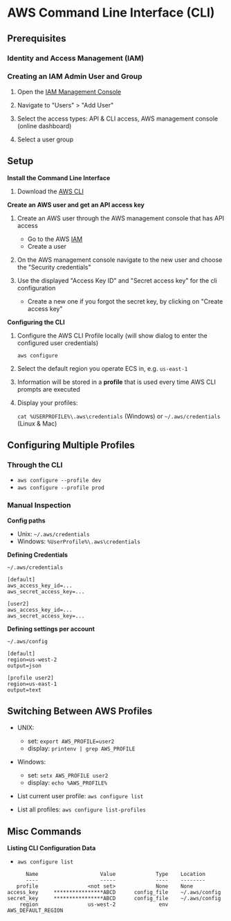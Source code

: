 # AWS Command Line Interface (CLI)



## Prerequisites

### Identity and Access Management (IAM)





### Creating an IAM Admin User and Group

1. Open the [IAM Management Console](https://console.aws.amazon.com/iam/)

2. Navigate to "Users" > "Add User"
3. Select the access types: API & CLI access, AWS management console (online dashboard)
4. Select a user group





## Setup

**Install the Command Line Interface**

1. Download the [AWS CLI](https://aws.amazon.com/de/cli/)

**Create an AWS user and get an API access key**

1. Create an AWS user through the AWS management console that has API access

   - Go to the AWS [IAM](https://console.aws.amazon.com/iam/)
   - Create a user
2. On the AWS management console navigate to the new user and choose the "Security credentials"
3. Use the displayed "Access Key ID" and "Secret access key" for the cli configuration

   - Create a new one if you forgot the secret key, by clicking on "Create access key"

**Configuring the CLI**

1. Configure the AWS CLI Profile locally (will show dialog to enter the configured user credentials)

   `aws configure`

2. Select the default region you operate ECS in, e.g. `us-east-1`

3. Information will be stored in a **profile** that is used every time AWS CLI prompts are executed

4. Display your profiles:

   `cat %USERPROFILE%\.aws\credentials`  (Windows) or `~/.aws/credentials` (Linux & Mac)

## Configuring Multiple Profiles

### Through the CLI

- `aws configure --profile dev`
- `aws configure --profile prod`

### Manual Inspection

**Config paths**

- Unix: `~/.aws/credentials`
- Windows: `%UserProfile%\.aws\credentials`

**Defining Credentials**

`~/.aws/credentials`

```
[default]
aws_access_key_id=...
aws_secret_access_key=...

[user2]
aws_access_key_id=...
aws_secret_access_key=...
```

**Defining settings per account**

`~/.aws/config`

```
[default]
region=us-west-2
output=json

[profile user2]
region=us-east-1
output=text
```



## Switching Between AWS Profiles

- UNIX:
  - set:  `export AWS_PROFILE=user2`
  - display: `printenv | grep AWS_PROFILE`
- Windows:
  - set:  `setx AWS_PROFILE user2	`
  - display: `echo %AWS_PROFILE%`

- List current user profile: `aws configure list`
- List all profiles: `aws configure list-profiles`



## Misc Commands



**Listing CLI Configuration Data**

- `aws configure list`

```
      Name                    Value             Type    Location
      ----                    -----             ----    --------
   profile                <not set>             None    None
access_key     ****************ABCD      config_file    ~/.aws/config
secret_key     ****************ABCD      config_file    ~/.aws/config
    region                us-west-2              env    AWS_DEFAULT_REGION
```

